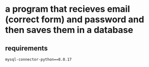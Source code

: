 # a program that recieves email (correct form) and password and then saves them in a database

## requirements
`mysql-connector-python==8.0.17`
